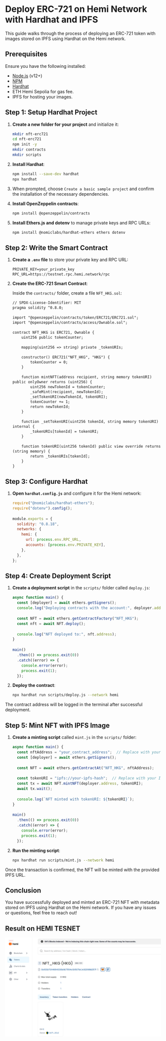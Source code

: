 # Deploy ERC-721 on Hemi Network with Hardhat and IPFS

This guide walks through the process of deploying an ERC-721 token with images stored on IPFS using Hardhat on the Hemi network.

## Prerequisites

Ensure you have the following installed:
- [Node.js](https://nodejs.org/) (v12+)
- [NPM](https://www.npmjs.com/)
- [Hardhat](https://hardhat.org/)
- ETH Hemi Sepolia for gas fee.
- IPFS for hosting your images.

## Step 1: Setup Hardhat Project

1. **Create a new folder for your project** and initialize it:
    ```bash
    mkdir nft-erc721
    cd nft-erc721
    npm init -y
    mkdir contracts
    mkdir scripts
    ```

2. **Install Hardhat**:
    ```bash
    npm install --save-dev hardhat
    npx hardhat
    ```

3. When prompted, choose `Create a basic sample project` and confirm the installation of the necessary dependencies.

4. **Install OpenZeppelin contracts**:
    ```bash
    npm install @openzeppelin/contracts
    ```

5. **Install Ethers.js and dotenv** to manage private keys and RPC URLs:
    ```bash
    npm install @nomiclabs/hardhat-ethers ethers dotenv
    ```

## Step 2: Write the Smart Contract

1. **Create a `.env` file** to store your private key and RPC URL:
    ```env
    PRIVATE_KEY=your_private_key
    RPC_URL=https://testnet.rpc.hemi.network/rpc

    ```

2. **Create the ERC-721 Smart Contract**:

    Inside the `contracts/` folder, create a file `NFT_HKG.sol`:
    ```solidity
    // SPDX-License-Identifier: MIT
    pragma solidity ^0.8.0;

    import "@openzeppelin/contracts/token/ERC721/ERC721.sol";
    import "@openzeppelin/contracts/access/Ownable.sol";

    contract NFT_HKG is ERC721, Ownable {
        uint256 public tokenCounter;

        mapping(uint256 => string) private _tokenURIs;

        constructor() ERC721("NFT_HKG", "HKG") {
            tokenCounter = 0;
        }

        function mintNFT(address recipient, string memory tokenURI) public onlyOwner returns (uint256) {
            uint256 newTokenId = tokenCounter;
            _safeMint(recipient, newTokenId);
            _setTokenURI(newTokenId, tokenURI);
            tokenCounter += 1;
            return newTokenId;
        }

        function _setTokenURI(uint256 tokenId, string memory tokenURI) internal {
            _tokenURIs[tokenId] = tokenURI;
        }

        function tokenURI(uint256 tokenId) public view override returns (string memory) {
            return _tokenURIs[tokenId];
        }
    }
    ```

## Step 3: Configure Hardhat

1. **Open `hardhat.config.js`** and configure it for the Hemi network:
    ```javascript
    require("@nomiclabs/hardhat-ethers");
    require("dotenv").config();

    module.exports = {
      solidity: "0.8.18",
      networks: {
        hemi: {
          url: process.env.RPC_URL,
          accounts: [process.env.PRIVATE_KEY],
        },
      },
    };
    ```

## Step 4: Create Deployment Script

1. **Create a deployment script** in the `scripts/` folder called `deploy.js`:
    ```javascript
    async function main() {
      const [deployer] = await ethers.getSigners();
      console.log("Deploying contracts with the account:", deployer.address);

      const NFT = await ethers.getContractFactory("NFT_HKG");
      const nft = await NFT.deploy();

      console.log("NFT deployed to:", nft.address);
    }

    main()
      .then(() => process.exit(0))
      .catch((error) => {
        console.error(error);
        process.exit(1);
      });
    ```

2. **Deploy the contract**:
    ```bash
    npx hardhat run scripts/deploy.js --network hemi
    ```

The contract address will be logged in the terminal after successful deployment.

## Step 5: Mint NFT with IPFS Image

1. **Create a minting script** called `mint.js` in the `scripts/` folder:
    ```javascript
    async function main() {
      const nftAddress = "your_contract_address";  // Replace with your deployed contract address
      const [deployer] = await ethers.getSigners();

      const NFT = await ethers.getContractAt("NFT_HKG", nftAddress);

      const tokenURI = "ipfs://your-ipfs-hash";  // Replace with your IPFS image URL
      const tx = await NFT.mintNFT(deployer.address, tokenURI);
      await tx.wait();

      console.log(`NFT minted with tokenURI: ${tokenURI}`);
    }

    main()
      .then(() => process.exit(0))
      .catch((error) => {
        console.error(error);
        process.exit(1);
      });
    ```

2. **Run the minting script**:
    ```bash
    npx hardhat run scripts/mint.js --network hemi
    ```

Once the transaction is confirmed, the NFT will be minted with the provided IPFS URL.

## Conclusion

You have successfully deployed and minted an ERC-721 NFT with metadata stored on IPFS using Hardhat on the Hemi network. If you have any issues or questions, feel free to reach out!


## Result on HEMI TESNET

![screenshot](result.png)

